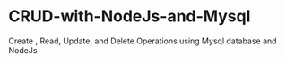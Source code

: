 # CRUD-with-NodeJs-and-Mysql
Create , Read, Update, and Delete Operations using Mysql database and NodeJs
